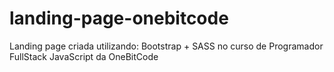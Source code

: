 # landing-page-onebitcode

Landing page criada utilizando: Bootstrap + SASS no curso de Programador FullStack JavaScript da OneBitCode
